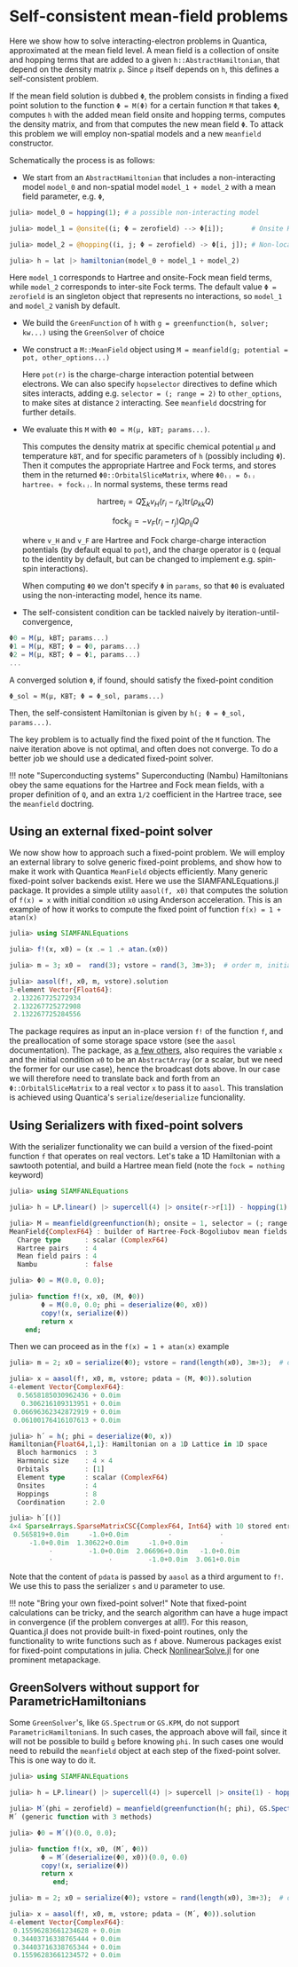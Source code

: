 
# Self-consistent mean-field problems

Here we show how to solve interacting-electron problems in Quantica, approximated at the mean field level. A mean field is a collection of onsite and hopping terms that are added to a given `h::AbstractHamiltonian`, that depend on the density matrix `ρ`. Since `ρ` itself depends on `h`, this defines a self-consistent problem.

If the mean field solution is dubbed `Φ`, the problem consists in finding a fixed point solution to the function `Φ = M(Φ)` for a certain function `M` that takes `Φ`, computes `h` with the added mean field onsite and hopping terms, computes the density matrix, and from that computes the new mean field `Φ`. To attack this problem we will employ non-spatial models and a new `meanfield` constructor.

Schematically the process is as follows:
- We start from an `AbstractHamiltonian` that includes a non-interacting model `model_0` and non-spatial model `model_1 + model_2` with a mean field parameter, e.g. `Φ`,
```julia
julia> model_0 = hopping(1); # a possible non-interacting model

julia> model_1 = @onsite((i; Φ = zerofield) --> Φ[i]);       # Onsite Hartree-Fock

julia> model_2 = @hopping((i, j; Φ = zerofield) -> Φ[i, j]); # Non-local Fock

julia> h = lat |> hamiltonian(model_0 + model_1 + model_2)
```
Here `model_1` corresponds to Hartree and onsite-Fock mean field terms, while `model_2` corresponds to inter-site Fock terms.
The default value `Φ = zerofield` is an singleton object that represents no interactions, so `model_1` and `model_2` vanish by default.
- We build the `GreenFunction` of `h` with `g = greenfunction(h, solver; kw...)` using the `GreenSolver` of choice
- We construct a `M::MeanField` object using `M = meanfield(g; potential = pot, other_options...)`

  Here `pot(r)` is the charge-charge interaction potential between electrons. We can also specify `hopselector` directives to define which sites interacts, adding e.g. `selector = (; range = 2)` to `other_options`, to make sites at distance `2` interacting. See `meanfield` docstring for further details.

- We evaluate this `M` with `Φ0 = M(µ, kBT; params...)`.

  This computes the density matrix at specific chemical potential `µ` and temperature `kBT`, and for specific parameters of `h` (possibly including `Φ`). Then it computes the appropriate Hartree and Fock terms, and stores them in the returned `Φ0::OrbitalSliceMatrix`, where `Φ0ᵢⱼ = δᵢⱼ hartreeᵢ + fockᵢⱼ`. In normal systems, these terms read

    $$\text{hartree}_i = Q \sum_k v_H(r_i-r_k) \text{tr}(\rho_{kk}Q)$$

    $$\text{fock}_{ij}  = -v_F(r_i-r_j) Q \rho_{ij} Q$$

  where `v_H` and `v_F` are Hartree and Fock charge-charge interaction potentials (by default equal to `pot`), and the charge operator is `Q` (equal to the identity by default, but can be changed to implement e.g. spin-spin interactions).

  When computing `Φ0` we don't specify `Φ` in `params`, so that `Φ0` is evaluated using the non-interacting model, hence its name.

- The self-consistent condition can be tackled naively by iteration-until-convergence,
```julia
Φ0 = M(µ, kBT; params...)
Φ1 = M(µ, KBT; Φ = Φ0, params...)
Φ2 = M(µ, KBT; Φ = Φ1, params...)
...
```
A converged solution `Φ`, if found, should satisfy the fixed-point condition

    Φ_sol ≈ M(µ, KBT; Φ = Φ_sol, params...)

Then, the self-consistent Hamiltonian is given by `h(; Φ = Φ_sol, params...)`.

The key problem is to actually find the fixed point of the `M` function. The naive iteration above is not optimal, and often does not converge. To do a better job we should use a dedicated fixed-point solver.

!!! note "Superconducting systems"
    Superconducting (Nambu) Hamiltonians obey the same equations for the Hartree and Fock mean fields, with a proper definition of `Q`, and an extra `1/2` coefficient in the Hartree trace, see the `meanfield` doctring.

## Using an external fixed-point solver

We now show how to approach such a fixed-point problem. We will employ an external library to solve generic fixed-point problems, and show how to make it work with Quantica `MeanField` objects efficiently. Many generic fixed-point solver backends exist. Here we use the SIAMFANLEquations.jl package. It provides a simple utility `aasol(f, x0)` that computes the solution of `f(x) = x` with initial condition `x0` using Anderson acceleration. This is an example of how it works to compute the fixed point of function `f(x) = 1 + atan(x)`
```julia
julia> using SIAMFANLEquations

julia> f!(x, x0) = (x .= 1 .+ atan.(x0))

julia> m = 3; x0 =  rand(3); vstore = rand(3, 3m+3);  # order m, initial condition x0, and preallocated space vstore

julia> aasol(f!, x0, m, vstore).solution
3-element Vector{Float64}:
 2.132267725272934
 2.132267725272908
 2.132267725284556
```
The package requires as input an in-place version `f!` of the function `f`, and the preallocation of some storage space vstore (see the `aasol` documentation). The package, as [a few others](https://docs.sciml.ai/NonlinearSolve/stable/solvers/fixed_point_solvers/), also requires the variable `x` and the initial condition `x0` to be an `AbstractArray` (or a scalar, but we need the former for our use case), hence the broadcast dots above. In our case we will therefore need to translate back and forth from an `Φ::OrbitalSliceMatrix` to a real vector `x` to pass it to `aasol`. This translation is achieved using Quantica's `serialize`/`deserialize` funcionality.

## Using Serializers with fixed-point solvers

With the serializer functionality we can build a version of the fixed-point function `f` that operates on real vectors. Let's take a 1D Hamiltonian with a sawtooth potential, and build a Hartree mean field (note the `fock = nothing` keyword)
```julia
julia> using SIAMFANLEquations

julia> h = LP.linear() |> supercell(4) |> onsite(r->r[1]) - hopping(1) + @onsite((i; phi = zerofield) --> phi[i]);

julia> M = meanfield(greenfunction(h); onsite = 1, selector = (; range = 0), fock = nothing)
MeanField{ComplexF64} : builder of Hartree-Fock-Bogoliubov mean fields
  Charge type      : scalar (ComplexF64)
  Hartree pairs    : 4
  Mean field pairs : 4
  Nambu            : false

julia> Φ0 = M(0.0, 0.0);

julia> function f!(x, x0, (M, Φ0))
        Φ = M(0.0, 0.0; phi = deserialize(Φ0, x0))
        copy!(x, serialize(Φ))
        return x
    end;
```
Then we can proceed as in the `f(x) = 1 + atan(x)` example
```julia
julia> m = 2; x0 = serialize(Φ0); vstore = rand(length(x0), 3m+3);  # order m, initial condition x0, and preallocated space vstore

julia> x = aasol(f!, x0, m, vstore; pdata = (M, Φ0)).solution
4-element Vector{ComplexF64}:
  0.5658185030962436 + 0.0im
   0.306216109313951 + 0.0im
 0.06696362342872919 + 0.0im
 0.06100176416107613 + 0.0im

julia> h´ = h(; phi = deserialize(Φ0, x))
Hamiltonian{Float64,1,1}: Hamiltonian on a 1D Lattice in 1D space
  Bloch harmonics  : 3
  Harmonic size    : 4 × 4
  Orbitals         : [1]
  Element type     : scalar (ComplexF64)
  Onsites          : 4
  Hoppings         : 8
  Coordination     : 2.0

julia> h´[()]
4×4 SparseArrays.SparseMatrixCSC{ComplexF64, Int64} with 10 stored entries:
 0.565819+0.0im     -1.0+0.0im          ⋅            ⋅
     -1.0+0.0im  1.30622+0.0im     -1.0+0.0im        ⋅
          ⋅         -1.0+0.0im  2.06696+0.0im   -1.0+0.0im
          ⋅              ⋅         -1.0+0.0im  3.061+0.0im
```
Note that the content of `pdata` is passed by `aasol` as a third argument to `f!`. We use this to pass the serializer `s` and `U` parameter to use.

!!! note "Bring your own fixed-point solver!"
    Note that fixed-point calculations can be tricky, and the search algorithm can have a huge impact in convergence (if the problem converges at all!). For this reason, Quantica.jl does not provide built-in fixed-point routines, only the functionality to write functions such as `f` above. Numerous packages exist for fixed-point computations in julia. Check [NonlinearSolve.jl](https://github.com/SciML/NonlinearSolve.jl) for one prominent metapackage.

## GreenSolvers without support for ParametricHamiltonians

Some `GreenSolver`'s, like `GS.Spectrum` or `GS.KPM`, do not support `ParametricHamiltonian`s. In such cases, the approach above will fail, since it will not be possible to build `g` before knowing `phi`. In such cases one would need to rebuild the `meanfield` object at each step of the fixed-point solver. This is one way to do it.

```julia
julia> using SIAMFANLEquations

julia> h = LP.linear() |> supercell(4) |> supercell |> onsite(1) - hopping(1) + @onsite((i; phi) --> phi[i]);

julia> M´(phi = zerofield) = meanfield(greenfunction(h(; phi), GS.Spectrum()); onsite = 1, selector = (; range = 0), fock = nothing)
M´ (generic function with 3 methods)

julia> Φ0 = M´()(0.0, 0.0);

julia> function f!(x, x0, (M´, Φ0))
        Φ = M´(deserialize(Φ0, x0))(0.0, 0.0)
        copy!(x, serialize(Φ))
        return x
           end;

julia> m = 2; x0 = serialize(Φ0); vstore = rand(length(x0), 3m+3);  # order m, initial condition x0, and preallocated space vstore

julia> x = aasol(f!, x0, m, vstore; pdata = (M´, Φ0)).solution
4-element Vector{ComplexF64}:
 0.15596283661234628 + 0.0im
 0.34403716338765444 + 0.0im
 0.34403716338765344 + 0.0im
 0.15596283661234572 + 0.0im
```
